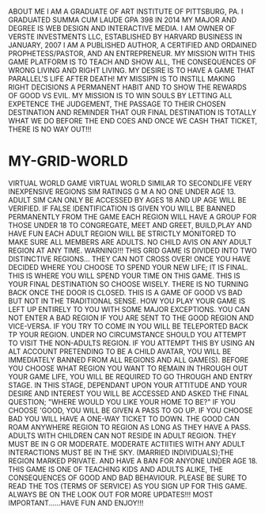 ABOUT ME
I AM A GRADUATE OF ART INSTITUTE OF PITTSBURG, PA. I GRADUATED SUMMA CUM LAUDE GPA 398 IN 2014
MY MAJOR AND DEGREE IS WEB DESIGN AND INTERACTIVE MEDIA.
I AM OWNER OF VERSTE INVESTMENTS LLC, ESTABLISHED BY HARVARD BUSINESS IN JANUARY, 2007
I AM A PUBLISHED AUTHOR, A CERTIFIED AND ORDAINED PROPHETESS/PASTOR, AND AN ENTREPRENEUR.
MY MISSION WITH THIS GAME PLATFORM IS TO TEACH AND SHOW ALL, THE CONSEQUENCES OF WRONG LIVING AND RIGHT LIVING. MY DESIRE IS TO HAVE A GAME THAT PARALLEL'S LIFE AFTER DEATH!  MY MISSIPN IS TO INSTILL MAKING RIGHT DECISIONS A PERMANENT HABIT AND TO SHOW THE REWARDS OF GOOD VS EVIL.  MY MISSION IS TO WIN SOULS BY LETTING ALL EXPETENCE THE JUDGEMENT, THE PASSAGE TO THEIR CHOSEN DESTINATION AND REMINDER THAT OUR FINAL DESTINATION IS TOTALLY WHAT WE DO BEFORE THE END COES AND ONCE WE CASH THAT TICKET, THERE IS NO WAY OUT!!!
# MY-GRID-WORLD
VIRTUAL WORLD GAME
VIRTUAL WORLD
SIMILAR TO SECONDLIFE
VERY INEXPENSIVE REGIONS
SIM RATINGS G M A
NO ONE UNDER AGE 13.  
ADULT SIM CAN ONLY BE ACCESSED BY AGES 18 AND UP
AGE WILL BE VERIFIED.  IF FALSE IDENTIFICATION IS GIVEN YOU WILL BE BANNED PERMANENTLY FROM THE GAME
EACH REGION WILL HAVE A GROUP FOR THOSE UNDER 18 TO CONGREGATE, MEET AND GREET, BUILD,PLAY AND HAVE FUN
EACH ADULT REGION WILL BE STRICTLY MONITORED TO MAKE SURE ALL MEMBERS ARE ADULTS. NO CHILD AVIS ON ANY ADULT REGION AT ANY TIME.
WARNING!!! THIS GRID GAME IS DIVIDED INTO TWO DISTINCTIVE REGIONS... THEY CAN NOT CROSS OVER!  ONCE YOU HAVE DECIDED WHERE YOU CHOOSE TO SPEND YOUR NEW LIFE; IT IS FINAL. THIS IS WHERE YOU WILL SPEND YOUR TIME ON THIS GAME. THIS IS YOUR FINAL DESTINATION SO CHOOSE WISELY. THERE IS NO TURNING BACK ONCE THE DOOR IS CLOSED.
THIS IS A GAME OF GOOD VS BAD BUT NOT IN THE TRADITIONAL SENSE. HOW YOU PLAY YOUR GAME IS LEFT UP ENTIRELY TO YOU WITH SOME MAJOR EXCEPTIONS.  YOU CAN NOT ENTER A BAD REGION IF YOU ARE SENT TO THE GOOD REGION AND VICE-VERSA. IF YOU TRY TO COME IN YOU WILL BE TELEPORTED BACK TP YOUR REGION.
UNDER NO CIRCUMSTANCE SHOULD YOU ATTEMPT TO VISIT THE NON-ADULTS REGION. IF YOU ATTEMPT THIS BY USING AN ALT ACCOUNT PRETENDING TO BE A CHILD AVATAR, YOU WILL BE IMMEDIATELY BANNED FROM ALL REGIONS AND ALL GAME(S).
BEFORE YOU CHOOSE WHAT REGION YOU WANT TO REMAIN IN THROUGH OUT YOUR GAME LIFE, YOU WILL BE REQUIRED TO GO THROUGH AND ENTRY STAGE. IN THIS STAGE, DEPENDANT UPON YOUR ATTITUDE AND YOUR DESIRE AND INTEREST YOU WILL BE ACCESSED AND ASKED THE FINAL QUESTION; "WHERE WOULD YOU LIKE YOUR HOME TO BE?"  IF YOU CHOOSE 'GOOD, YOU WILL BE GIVEN A PASS TO GO UP.  IF YOU CHOOSE BAD YOU WILL HAVE A ONE-WAY TICKET TO DOWN.
THE GOOD CAN ROAM ANYWHERE REGION TO REGION AS LONG AS THEY HAVE A PASS. ADULTS WITH CHILDREN CAN NOT RESIDE IN ADULT REGION. THEY MUST BE IN G OR MODERATE.  MODERATE ACTIITIES WITH ANY ADULT INTERACTIONS MUST BE IN THE SKY. (MARRIED INDIVIDUALS);THE REGION MARKED PRIVATE. AND HAVE A BAN FOR ANYONE UNDER AGE 18.
THIS GAME IS ONE OF TEACHING KIDS AND ADULTS ALIKE, THE CONSEQUENCES OF GOOD AND BAD BEHAVIOUR.
PLEASE BE SURE TO READ THE TOS (TERMS OF SERVICE) AS YOU SIGN UP FOR THIS GAME.
ALWAYS BE ON THE LOOK OUT FOR MORE UPDATES!!!
MOST IMPORTANT......HAVE FUN AND ENJOY!!!


